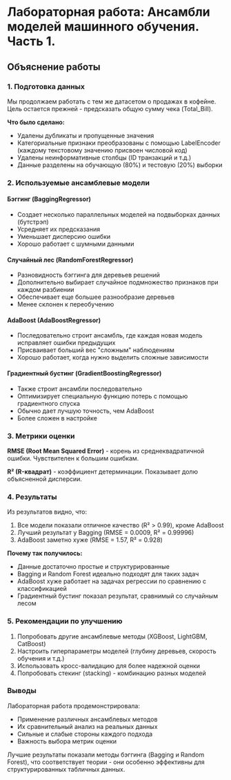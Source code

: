 # Лабораторная работа: Ансамбли моделей машинного обучения. Часть 1.

## Объяснение работы

### 1. Подготовка данных
Мы продолжаем работать с тем же датасетом о продажах в кофейне. Цель остается прежней - предсказать общую сумму чека (Total_Bill).

**Что было сделано:**
- Удалены дубликаты и пропущенные значения
- Категориальные признаки преобразованы с помощью LabelEncoder (каждому текстовому значению присвоен числовой код)
- Удалены неинформативные столбцы (ID транзакций и т.д.)
- Данные разделены на обучающую (80%) и тестовую (20%) выборки

### 2. Используемые ансамблевые модели

#### Бэггинг (BaggingRegressor)
- Создает несколько параллельных моделей на подвыборках данных (бутстрэп)
- Усредняет их предсказания
- Уменьшает дисперсию ошибки
- Хорошо работает с шумными данными

#### Случайный лес (RandomForestRegressor)
- Разновидность бэггинга для деревьев решений
- Дополнительно выбирает случайное подмножество признаков при каждом разбиении
- Обеспечивает еще большее разнообразие деревьев
- Менее склонен к переобучению

#### AdaBoost (AdaBoostRegressor)
- Последовательно строит ансамбль, где каждая новая модель исправляет ошибки предыдущих
- Присваивает больший вес "сложным" наблюдениям
- Хорошо работает, когда нужно выделить сложные зависимости

#### Градиентный бустинг (GradientBoostingRegressor)
- Также строит ансамбли последовательно
- Оптимизирует специальную функцию потерь с помощью градиентного спуска
- Обычно дает лучшую точность, чем AdaBoost
- Более сложен в настройке

### 3. Метрики оценки

**RMSE (Root Mean Squared Error)** - корень из среднеквадратичной ошибки. Чувствителен к большим ошибкам.

**R² (R-квадрат)** - коэффициент детерминации. Показывает долю объясненной дисперсии.

### 4. Результаты

Из результатов видно, что:
1. Все модели показали отличное качество (R² > 0.99), кроме AdaBoost
2. Лучший результат у Bagging (RMSE = 0.0009, R² = 0.99996)
3. AdaBoost заметно хуже (RMSE = 1.57, R² = 0.928)

**Почему так получилось:**
- Данные достаточно простые и структурированные
- Bagging и Random Forest идеально подходят для таких задач
- AdaBoost хуже работает на задачах регрессии по сравнению с классификацией
- Градиентный бустинг показал результат, сравнимый со случайным лесом

### 5. Рекомендации по улучшению

1. Попробовать другие ансамблевые методы (XGBoost, LightGBM, CatBoost)
2. Настроить гиперпараметры моделей (глубину деревьев, скорость обучения и т.д.)
3. Использовать кросс-валидацию для более надежной оценки
4. Попробовать стекинг (stacking) - комбинацию разных моделей

### Выводы

Лабораторная работа продемонстрировала:
- Применение различных ансамблевых методов
- Их сравнительный анализ на реальных данных
- Сильные и слабые стороны каждого подхода
- Важность выбора метрик оценки

Лучшие результаты показали методы бэггинга (Bagging и Random Forest), что соответствует теории - они особенно эффективны для структурированных табличных данных.